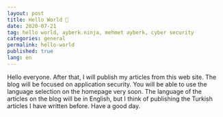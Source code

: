 ```yaml
---
layout: post
title: Hello World 👋
date: 2020-07-21
tag: hello world, ayberk.ninja, mehmet ayberk, cyber security
categories: general
permalink: hello-world
published: true
lang: en
---
```


Hello everyone. After that, I will publish my articles from this web site. The blog will be focused on application security. You will be able to use the language selection on the homepage very soon. The language of the articles on the blog will be in English, but I think of publishing the Turkish articles I have written before. Have a good day.
